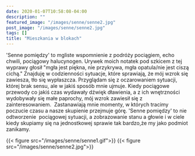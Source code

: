 ```yaml
---
date: 2020-01-07T10:58:08-04:00
description: ""
featured_image: "/images/senne/senne2.jpg"
post_image: "/images/senne/senne2.jpg"
tags: []
title: "Mieszkania w blokach"
---
```

'Senne pomiędzy' to mgliste wspomnienie z podróży pociągiem, echo chwili, pociągowy halucynogen. Urywek moich notatek pod szkicem z tej wyprawy głosił "mgła jest piękna, nie przykrywa, mgła opatula/nie jest ciszą cichą." Znajduję w codzienności sytuacje, które sprawiają, że mój wzrok się zawiesza, tło się wypłaszcza. Przyglądam się z oczarowaniem sytuacji, której brak sensu, ale w jakiś sposób mnie ujmuje. Kiedy pociągowe przewody co jakiś czas wydawały dźwięk dławienia, a z ich wnętrzności wydobywały się małe paprochy, mój wzrok zawiesił się z zainteresowaniem.  Zastanawiają mnie momenty, w których tracimy poczucie czasu a nasze skupienie przejmuje górę. 'Senne pomiędzy' to nie odtworzenie  pociągowej sytuacji, a zobrazowanie stanu a głowie i w ciele kiedy skupiamy się na jednostkowej sprawie tak bardzo,że my jako podmiot zanikamy. 

{{< figure src="/images/senne/senne1.gif">}}
{{< figure src="/images/senne/senne2.jpg">}}

